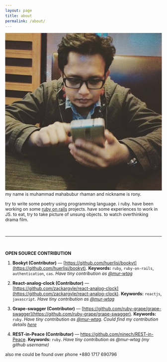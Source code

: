 ```yaml
---
layout: page
title: about
permalink: /about/
---
```


<img class="col one right" src="/img/profile_pic.jpeg">

<br/>
my name is muhammad mahabubur rhaman and nickname is rony.

try to write some poetry using programming language. i <i class="fa fa-heart" aria-hidden="true"></i> ruby.
have been working on some <a href="https://rubyonrails.org/">ruby on rails</a> projects. have some experiences to work in JS.
<i class="fa fa-heart" aria-hidden="true"></i> to eat, try to take picture of unsung objects. <i class="fa fa-heart" aria-hidden="true"></i> to watch overthinking drama film.

<br/>
<hr/>
<br/>

**OPEN SOURCE CONTRIBUTION**

1. **Bookyt (Contributor)** — [https://github.com/huerlisi/bookyt](https://github.com/huerlisi/bookyt).
**Keywords:** `ruby`, `ruby-on-rails`, `authentication`, `cas`.
*Have tiny contribution as [@mur-wtag](https://github.com/mur-wtag)*

2. **React-analog-clock (Contributor)** — [https://github.com/zackargyle/react-analog-clock](https://github.com/zackargyle/react-analog-clock).
**Keywords:** `reactjs`, `javascript`.
*Have tiny contribution as [@mur-wtag](https://github.com/mur-wtag)*

3. **Grape-swagger (Contributor)** —  [https://github.com/ruby-grape/grape-swagger](https://github.com/ruby-grape/grape-swagger).
**Keywords:** `ruby`.
*Have tiny contribution as [@mur-wtag](https://github.com/mur-wtag). Could find my contribution details [here](https://github.com/ruby-grape/grape-swagger/blob/master/CHANGELOG.md#fixes-6)*

4. **REST-in-Peace (Contributor)** — https://github.com/ninech/REST-in-Peace.
**Keywords:** `ruby`.
*Have tiny contribution as @mur-wtag (my github username)*

<span class="contacticon center">
	<a href="mailto:rony.cse36@gmail.com"><i class="fa fa-envelope-square"></i></a>
	<a href="https://github.com/mur-wtag" target="_blank"><i class="fa fa-github-square"></i></a>
	<a href="https://www.linkedin.com/in/rony36/" target="_blank"><i class="fa fa-linkedin-square"></i></a>
	<a href="http://stackoverflow.com/users/1682038/rony36" target="_blank"><i class="fa fa-stack-overflow"></i></a>
	<a href="http://stackoverflow.com/cv/rony36" target="_blank"><i class="fa fa-compass"></i></a>
	<a href="https://www.flickr.com/photos/rony36/" target="_blank"><i class="fa fa-flickr"></i></a>
	<a href="http://yourshot.nationalgeographic.com/profile/591608/" target="_blank"><i class="fa fa-camera"></i></a>
</span>

<div class="col three caption">
	also me could be found over phone +880 1717 690796
</div>

